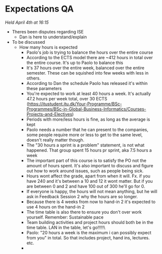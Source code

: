 # Expectations QA

*Held April 4th at 16:15*

- Theres been disputes regarding ISE
  - Dan is here to understand/explain
- To be discussed
  - How many hours is expected
    - Paolo's job is trying to balance the hours over the entire course
    - According to the ECTS model there are ~412 hours in total over the entire course. It's up to Paolo to balance this
    - It's 37 hours over the entire week, balanced over the entire semester. These can be squished into few weeks with less in others.
    - According to Dan the schedule Paolo has released it's within these parameters
    - You're expected to work at least 40 hours a week. It's actually 47.2 hours per week total, over 30 ECTS (https://itustudent.itu.dk/Your-Programme/BSc-Programmes/BSc-in-Global-Business-Informatics/Courses-Projects-and-Electives)
    - Periods with more/less hours is fine, as long as the average is kept
    - Paolo needs a number that he can present to the companies, some people require more or less to get to the same level, doesn't really matter though.
    - The "30 hours a sprint is a problem" statement, is not what happened. That group spent 15 hours pr sprint, aka 7.5 hours a week
    - The important part of this course is to satisfy the PO not the amount of hours spent. It's also important to discuss and figure out how to work around issues, such as people being sick.
    - Hours wont affect the grade, apart from when it will. Fx. if you have 240 and it's between a 10 and 12 it wont matter. But if you are between 0 and 2 and have 100 out of 300 he'll go for 0.
    - If everyone is happy, the hours will not mean anything, but he will ask in Feedback Session 2 why the hours are so longer.
    - Because there is 4 weeks from now to hand-in 2 it's expected to use 4 hours on the hand-in 2
    - The time table is also there to ensure you don't over work yourself. Remember: Sustainable pace
    - Team building activities and project hours should both be in the time table. LAN in the table, let's go!!!!!\
    - Paolo: "20 hours a week is the maximum i can possibly expect from you" in total. So that includes project, hand ins, lectures. etc.
    - 